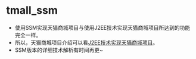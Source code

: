 # tmall_ssm
* 使用SSM实现天猫商城项目与使用J2EE技术实现天猫商城项目所达到的功能完全一样。
* 所以，天猫商城项目介绍可以看[J2EE技术实现天猫商城项目](https://github.com/superxinxin/tmall/blob/master/README.md)。
* SSM版本的详细技术解析有时间再更~
